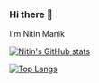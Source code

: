 ### Hi there 👋
  I'm Nitin Manik
  
[![Nitin's GitHub stats](https://github-readme-stats.vercel.app/api?username=ntnmnk)](https://github.com/ntnmnk/github-readme-stats)

[![Top Langs](https://github-readme-stats.vercel.app/api/top-langs/?username=ntnmnk&layout=compact)](https://github.com/ntnmnk/github-readme-stats)

<!--
**ntnmnk/ntnmnk** is a ✨ _special_ ✨ repository because its `README.md` (this file) appears on your GitHub profile.



Here are some ideas to get you started:

- 🔭 I’m currently working on ...
- 🌱 I’m currently learning ...
- 👯 I’m looking to collaborate on ...
- 🤔 I’m looking for help with ...
- 💬 Ask me about ...
- 📫 How to reach me: ...
- 😄 Pronouns: ...
- ⚡ Fun fact: ...
-->
